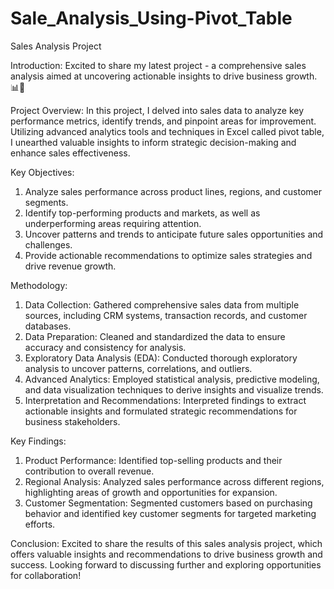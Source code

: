 # Sale_Analysis_Using-Pivot_Table
Sales Analysis Project

Introduction:
Excited to share my latest project - a comprehensive sales analysis aimed at uncovering actionable insights to drive business growth. 📊💼

Project Overview:
In this project, I delved into sales data to analyze key performance metrics, identify trends, and pinpoint areas for improvement. Utilizing advanced analytics tools and techniques in Excel called pivot table, I unearthed valuable insights to inform strategic decision-making and enhance sales effectiveness.

Key Objectives:
1. Analyze sales performance across product lines, regions, and customer segments.
2. Identify top-performing products and markets, as well as underperforming areas requiring attention.
3. Uncover patterns and trends to anticipate future sales opportunities and challenges.
4. Provide actionable recommendations to optimize sales strategies and drive revenue growth.

Methodology:
1. Data Collection: Gathered comprehensive sales data from multiple sources, including CRM systems, transaction records, and customer databases.
2. Data Preparation: Cleaned and standardized the data to ensure accuracy and consistency for analysis.
3. Exploratory Data Analysis (EDA): Conducted thorough exploratory analysis to uncover patterns, correlations, and outliers.
4. Advanced Analytics: Employed statistical analysis, predictive modeling, and data visualization techniques to derive insights and visualize trends.
5. Interpretation and Recommendations: Interpreted findings to extract actionable insights and formulated strategic recommendations for business stakeholders.

Key Findings:
1. Product Performance: Identified top-selling products and their contribution to overall revenue.
2. Regional Analysis: Analyzed sales performance across different regions, highlighting areas of growth and opportunities for expansion.
3. Customer Segmentation: Segmented customers based on purchasing behavior and identified key customer segments for targeted marketing efforts.

Conclusion:
Excited to share the results of this sales analysis project, which offers valuable insights and recommendations to drive business growth and success. Looking forward to discussing further and exploring opportunities for collaboration!
